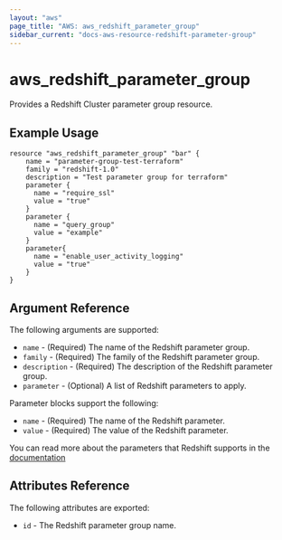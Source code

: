 ```yaml
---
layout: "aws"
page_title: "AWS: aws_redshift_parameter_group"
sidebar_current: "docs-aws-resource-redshift-parameter-group"
---
```


# aws\_redshift\_parameter\_group

Provides a Redshift Cluster parameter group resource.

## Example Usage

```
resource "aws_redshift_parameter_group" "bar" {
	name = "parameter-group-test-terraform"
	family = "redshift-1.0"
	description = "Test parameter group for terraform"
	parameter {
	  name = "require_ssl"
	  value = "true"
	}
	parameter {
	  name = "query_group"
	  value = "example"
	}
	parameter{
	  name = "enable_user_activity_logging"
	  value = "true"
	}
}
```

## Argument Reference

The following arguments are supported:

* `name` - (Required) The name of the Redshift parameter group.
* `family` - (Required) The family of the Redshift parameter group.
* `description` - (Required) The description of the Redshift parameter group.
* `parameter` - (Optional) A list of Redshift parameters to apply.

Parameter blocks support the following:

* `name` - (Required) The name of the Redshift parameter.
* `value` - (Required) The value of the Redshift parameter.

You can read more about the parameters that Redshift supports in the [documentation](http://docs.aws.amazon.com/redshift/latest/mgmt/working-with-parameter-groups.html)

## Attributes Reference

The following attributes are exported:

* `id` - The Redshift parameter group name.
